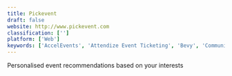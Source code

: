 ```yaml
---
title: Pickevent
draft: false 
website: http://www.pickevent.com
classification: ['']
platform: ['Web']
keywords: ['AccelEvents', 'Attendize Event Ticketing', 'Bevy', 'Communiti', 'Conferize', 'Confetti', 'Cvent', 'DownToMeet', 'EventBookings', 'Eventbrite', 'Eventzilla', 'Meetup', 'Mighty Networks for Slack', 'MobiCheckin', 'Picatic', 'ThunderTix', 'WorkRamp', 'Zoho Backstage', 'attending.io', 'axel', 'lesson.ly', 'pretix']
---
```

Personalised event recommendations based on your interests